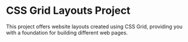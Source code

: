 # CSS Grid Layouts Project

This project offers website layouts created using CSS Grid, providing you with a foundation for building different web pages.
